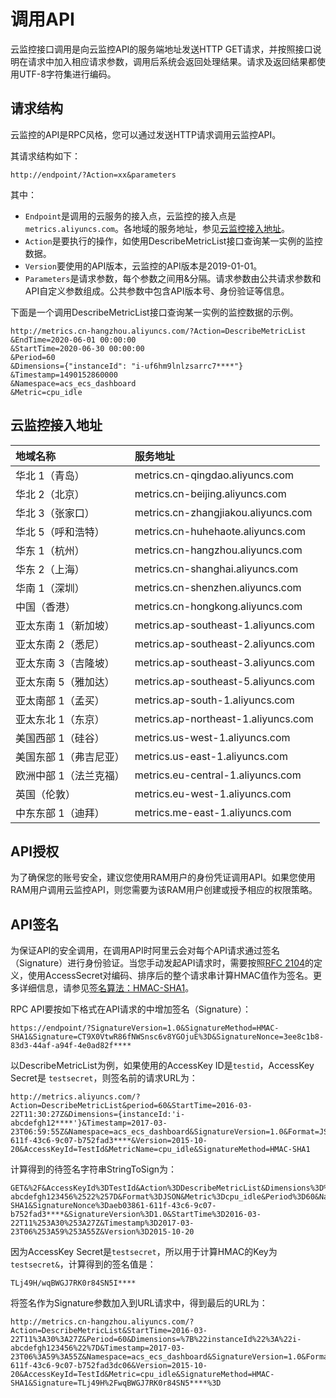 # 调用API

云监控接口调用是向云监控API的服务端地址发送HTTP GET请求，并按照接口说明在请求中加入相应请求参数，调用后系统会返回处理结果。请求及返回结果都使用UTF-8字符集进行编码。

## 请求结构

云监控的API是RPC风格，您可以通过发送HTTP请求调用云监控API。

其请求结构如下：

`http://endpoint/?Action=xx&parameters`

其中：

-   `Endpoint`是调用的云服务的接入点，云监控的接入点是`metrics.aliyuncs.com`。各地域的服务地址，参见[云监控接入地址](#section_xf3_lbv_zdb)。
-   `Action`是要执行的操作，如使用DescribeMetricList接口查询某一实例的监控数据。
-   `Version`要使用的API版本，云监控的API版本是2019-01-01。
-   `Parameters`是请求参数，每个参数之间用&分隔。请求参数由公共请求参数和API自定义参数组成。公共参数中包含API版本号、身份验证等信息。

下面是一个调用DescribeMetricList接口查询某一实例的监控数据的示例。

```
http://metrics.cn-hangzhou.aliyuncs.com/?Action=DescribeMetricList
&EndTime=2020-06-01 00:00:00
&StartTime=2020-06-30 00:00:00
&Period=60
&Dimensions={"instanceId": "i-uf6hm9lnlzsarrc7****"}
&Timestamp=1490152860000
&Namespace=acs_ecs_dashboard
&Metric=cpu_idle
```

## 云监控接入地址

|地域名称|服务地址|
|:---|:---|
|华北 1（青岛）|metrics.cn-qingdao.aliyuncs.com|
|华北 2（北京）|metrics.cn-beijing.aliyuncs.com|
|华北 3（张家口）|metrics.cn-zhangjiakou.aliyuncs.com|
|华北 5（呼和浩特）|metrics.cn-huhehaote.aliyuncs.com|
|华东 1（杭州）|metrics.cn-hangzhou.aliyuncs.com|
|华东 2（上海）|metrics.cn-shanghai.aliyuncs.com|
|华南 1（深圳）|metrics.cn-shenzhen.aliyuncs.com|
|中国（香港）|metrics.cn-hongkong.aliyuncs.com|
|亚太东南 1（新加坡）|metrics.ap-southeast-1.aliyuncs.com|
|亚太东南 2（悉尼）|metrics.ap-southeast-2.aliyuncs.com|
|亚太东南 3（吉隆坡）|metrics.ap-southeast-3.aliyuncs.com|
|亚太东南 5（雅加达）|metrics.ap-southeast-5.aliyuncs.com|
|亚太南部 1（孟买）|metrics.ap-south-1.aliyuncs.com|
|亚太东北 1（东京）|metrics.ap-northeast-1.aliyuncs.com|
|美国西部 1（硅谷）|metrics.us-west-1.aliyuncs.com|
|美国东部 1（弗吉尼亚）|metrics.us-east-1.aliyuncs.com|
|欧洲中部 1（法兰克福）|metrics.eu-central-1.aliyuncs.com|
|英国（伦敦）|metrics.eu-west-1.aliyuncs.com|
|中东东部 1（迪拜）|metrics.me-east-1.aliyuncs.com|

## API授权

为了确保您的账号安全，建议您使用RAM用户的身份凭证调用API。如果您使用RAM用户调用云监控API，则您需要为该RAM用户创建或授予相应的权限策略。

## API签名

为保证API的安全调用，在调用API时阿里云会对每个API请求通过签名（Signature）进行身份验证。当您手动发起API请求时，需要按照[RFC 2104](https://www.ietf.org/rfc/rfc2104.txt?spm=a2c4g.11186623.2.6.tstgdp&file=rfc2104.txt)的定义，使用AccessSecret对编码、排序后的整个请求串计算HMAC值作为签名。更多详细信息，请参见[签名算法：HMAC-SHA1](/cn.zh-CN/常见问题/产品使用/签名算法：HMAC-SHA1.md)。

RPC API要按如下格式在API请求的中增加签名（Signature）：

`https://endpoint/?SignatureVersion=1.0&SignatureMethod=HMAC-SHA1&Signature=CT9X0VtwR86fNWSnsc6v8YGOjuE%3D&SignatureNonce=3ee8c1b8-83d3-44af-a94f-4e0ad82f****`

以DescribeMetricList为例，如果使用的AccessKey ID是`testid`，AccessKey Secret是 `testsecret`，则签名前的请求URL为：

```
http://metrics.aliyuncs.com/?Action=DescribeMetricList&period=60&StartTime=2016-03-22T11:30:27Z&Dimensions={instanceId:'i-abcdefgh12****'}&Timestamp=2017-03-23T06:59:55Z&Namespace=acs_ecs_dashboard&SignatureVersion=1.0&Format=JSON&SignatureNonce=aeb03861-611f-43c6-9c07-b752fad3****&Version=2015-10-20&AccessKeyId=TestId&MetricName=cpu_idle&SignatureMethod=HMAC-SHA1
```

计算得到的待签名字符串StringToSign为：

```
GET&%2F&AccessKeyId%3DTestId&Action%3DDescribeMetricList&Dimensions%3D%257B%2522instanceId%2522%253A%2522i-abcdefgh123456%2522%257D&Format%3DJSON&Metric%3Dcpu_idle&Period%3D60&Namespace%3Dacs_ecs_dashboard&SignatureMethod%3DHMAC-SHA1&SignatureNonce%3Daeb03861-611f-43c6-9c07-b752fad3****&SignatureVersion%3D1.0&StartTime%3D2016-03-22T11%253A30%253A27Z&Timestamp%3D2017-03-23T06%253A59%253A55Z&Version%3D2015-10-20
```

因为AccessKey Secret是`testsecret`，所以用于计算HMAC的Key为`testsecret&`，计算得到的签名值是：

```
TLj49H/wqBWGJ7RK0r84SN5I****
```

将签名作为Signature参数加入到URL请求中，得到最后的URL为：

```
http://metrics.cn-hangzhou.aliyuncs.com/?Action=DescribeMetricList&StartTime=2016-03-22T11%3A30%3A27Z&Period=60&Dimensions=%7B%22instanceId%22%3A%22i-abcdefgh123456%22%7D&Timestamp=2017-03-23T06%3A59%3A55Z&Namespace=acs_ecs_dashboard&SignatureVersion=1.0&Format=JSON&SignatureNonce=aeb03861-611f-43c6-9c07-b752fad3dc06&Version=2015-10-20&AccessKeyId=TestId&Metric=cpu_idle&SignatureMethod=HMAC-SHA1&Signature=TLj49H%2FwqBWGJ7RK0r84SN5****%3D
```

